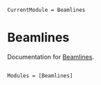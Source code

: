 ```@meta
CurrentModule = Beamlines
```

# Beamlines

Documentation for [Beamlines](https://github.com/mattsignorelli/Beamlines.jl).

```@index
```

```@autodocs
Modules = [Beamlines]
```
